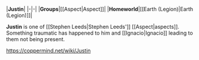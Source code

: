 |**Justin**|
|-|-|
|**Groups**|[[Aspect\|Aspect]]|
|**Homeworld**|[[Earth (Legion)\|Earth (Legion)]]|

**Justin** is one of [[Stephen Leeds\|Stephen Leeds']] [[Aspect\|aspects]].
Something traumatic has happened to him and [[Ignacio\|Ignacio]] leading to them not being present.



https://coppermind.net/wiki/Justin